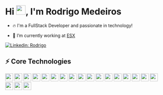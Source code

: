 <h1 align="left">Hi <img src="https://raw.githubusercontent.com/kaueMarques/kaueMarques/master/hi.gif" height="30px">, I'm Rodrigo Medeiros</h1>

- 🔥 I'm a FullStack Developer and passionate in technology!

- 🔭 I’m currently working at [ESX](https://www.esx.com.br/)

[![Linkedin: Rodrigo](https://img.shields.io/badge/-Linkedin-blue?style=flat-square&logo=Linkedin&logoColor=white&link=https://www.linkedin.com/in/rodmedeiros/)](https://www.linkedin.com/in/rodmedeiros/)

## ⚡ Core Technologies
<div>
<img src="https://cdn.jsdelivr.net/gh/devicons/devicon/icons/dotnetcore/dotnetcore-original.svg" width="25" height="25"/>
<img src="https://cdn.jsdelivr.net/gh/devicons/devicon/icons/csharp/csharp-plain.svg" width="25" height="25"/>
<img src="https://cdn.jsdelivr.net/gh/devicons/devicon/icons/nodejs/nodejs-plain.svg" width="25" height="25"/>
<img src="https://cdn.jsdelivr.net/gh/devicons/devicon/icons/javascript/javascript-original.svg" width="25" height="25"/>
<img src="https://cdn.jsdelivr.net/gh/devicons/devicon/icons/typescript/typescript-original.svg" width="25" height="25"/>
<img src="https://cdn.jsdelivr.net/gh/devicons/devicon/icons/html5/html5-plain-wordmark.svg" width="25" height="25"/>
<img src="https://cdn.jsdelivr.net/gh/devicons/devicon/icons/css3/css3-plain-wordmark.svg" width="25" height="25"/>
<img src="https://cdn.jsdelivr.net/gh/devicons/devicon/icons/sass/sass-original.svg" width="25" height="25"/>
<img src="https://cdn.jsdelivr.net/gh/devicons/devicon/icons/angularjs/angularjs-plain.svg" width="25" height="25"/>
<img src="https://cdn.jsdelivr.net/gh/devicons/devicon/icons/react/react-original.svg" width="25" height="25"/>
<img src="https://cdn.jsdelivr.net/gh/devicons/devicon/icons/bootstrap/bootstrap-original.svg" width="25" height="25"/>
<img src="https://cdn.jsdelivr.net/gh/devicons/devicon/icons/materialui/materialui-original.svg" width="25" height="25"/>
<img src="https://cdn.jsdelivr.net/gh/devicons/devicon/icons/microsoftsqlserver/microsoftsqlserver-plain-wordmark.svg" width="25" height="25"/>
<img src="https://cdn.jsdelivr.net/gh/devicons/devicon/icons/postgresql/postgresql-original.svg" width="25" height="25"/>
<img src="https://cdn.jsdelivr.net/gh/devicons/devicon/icons/mongodb/mongodb-plain-wordmark.svg" width="25" height="25"/>
<img src="https://cdn.jsdelivr.net/gh/devicons/devicon/icons/redis/redis-original.svg" width="25" height="25"/>
<img src="https://cdn.jsdelivr.net/gh/devicons/devicon/icons/docker/docker-original.svg" width="25" height="25"/>
<img src="https://cdn.jsdelivr.net/gh/devicons/devicon/icons/azure/azure-original.svg" width="25" height="25"/>
<img src="https://cdn.jsdelivr.net/gh/devicons/devicon/icons/git/git-original.svg" width="25" height="25"/>
<img src="https://cdn.jsdelivr.net/gh/devicons/devicon/icons/jira/jira-original.svg" width="25" height="25"/>
</div>
